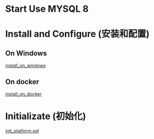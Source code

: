 # Start Use MYSQL 8

# Install and Configure (安装和配置)
## On Windows
[install_on_windows](/install_on_windows.md)
## On docker
[install_on_docker](/install_on_docker.md)

# Initializate (初始化)
[init_platform.sql](/files/init_platform.sql)